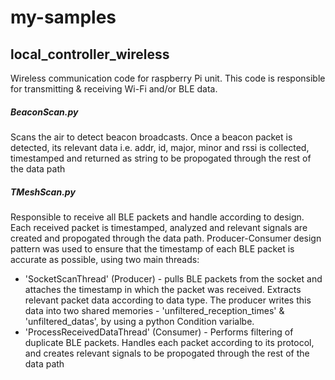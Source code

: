 # my-samples

## local_controller_wireless
Wireless communication code for raspberry Pi unit. 
This code is responsible for transmitting & receiving Wi-Fi and/or BLE data.

##### BeaconScan.py
Scans the air to detect beacon broadcasts. Once a beacon packet is detected, its relevant data i.e. addr, id, major, minor and rssi is collected, timestamped and returned as string to be propogated through the rest of the data path

##### TMeshScan.py
Responsible to receive all BLE packets and handle according to design.
Each received packet is timestamped, analyzed and relevant signals are created and propogated through the data path.
Producer-Consumer design pattern was used to ensure that the timestamp of each BLE packet is accurate as possible, using two main threads:
* 'SocketScanThread' (Producer) - pulls BLE packets from the socket and attaches the timestamp in which the packet was received. Extracts relevant packet data according to data type. The producer writes this data into two shared memories - 'unfiltered_reception_times' & 'unfiltered_datas', by using a python Condition varialbe. 
* 'ProcessReceivedDataThread' (Consumer) - Performs filtering of duplicate BLE packets. Handles each packet according to its protocol, and creates relevant signals to be propogated through the rest of the data path 
